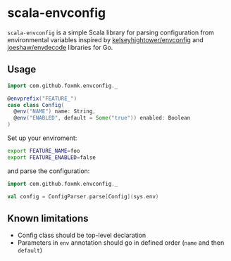 # scala-envconfig

`scala-envconfig` is a simple Scala library for parsing configuration
 from environmental variables inspired by 
 [kelseyhightower/envconfig](https://github.com/kelseyhightower/envconfig) 
 and [joeshaw/envdecode](https://github.com/joeshaw/envdecode) libraries for Go.
 
 ## Usage
 
 ```scala
 import com.github.foxmk.envconfig._
 
 @envprefix("FEATURE_")
 case class Config(
   @env("NAME") name: String,
   @env("ENABLED", default = Some("true")) enabled: Boolean
 )
 ```

Set up your enviroment:

```bash
export FEATURE_NAME=foo
export FEATURE_ENABLED=false
```

and parse the configuration:

```scala
import com.github.foxmk.envconfig._

val config = ConfigParser.parse[Config](sys.env) 
```

## Known limitations

- Config class should be top-level declaration
- Parameters in `env` annotation should go in defined order (`name` and then `default`)
